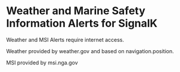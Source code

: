 # Weather and Marine Safety Information Alerts for SignalK

Weather and MSI Alerts require internet access.

Weather provided by weather.gov and based on navigation.position.

MSI provided by msi.nga.gov
